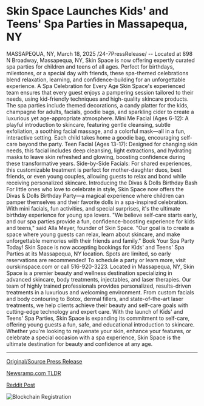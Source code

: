 # Skin Space Launches Kids' and Teens' Spa Parties in Massapequa, NY

MASSAPEQUA, NY, March 18, 2025 /24-7PressRelease/ -- Located at 898 N Broadway, Massapequa, NY, Skin Space is now offering expertly curated spa parties for children and teens of all ages. Perfect for birthdays, milestones, or a special day with friends, these spa-themed celebrations blend relaxation, learning, and confidence-building for an unforgettable experience.  A Spa Celebration for Every Age  Skin Space's experienced team ensures that every guest enjoys a pampering session tailored to their needs, using kid-friendly techniques and high-quality skincare products. The spa parties include themed decorations, a candy platter for the kids, champagne for adults, facials, goodie bags, and sparkling cider to create a luxurious yet age-appropriate atmosphere.  Mini Me Facial (Ages 6-12): A playful introduction to skincare, featuring gentle cleansing, subtle exfoliation, a soothing facial massage, and a colorful mask—all in a fun, interactive setting. Each child takes home a goodie bag, encouraging self-care beyond the party.  Teen Facial (Ages 13-17): Designed for changing skin needs, this facial includes deep cleansing, light extractions, and hydrating masks to leave skin refreshed and glowing, boosting confidence during these transformative years.  Side-by-Side Facials: For shared experiences, this customizable treatment is perfect for mother-daughter duos, best friends, or even young couples, allowing guests to relax and bond while receiving personalized skincare.  Introducing the Divas & Dolls Birthday Bash  For little ones who love to celebrate in style, Skin Space now offers the Divas & Dolls Birthday Party—a magical experience where children can pamper themselves and their favorite dolls in a spa-inspired celebration. With mini facials, fun activities, and special surprises, it's the ultimate birthday experience for young spa lovers.  "We believe self-care starts early, and our spa parties provide a fun, confidence-boosting experience for kids and teens," said Alla Meyer, founder of Skin Space. "Our goal is to create a space where young guests can relax, learn about skincare, and make unforgettable memories with their friends and family."  Book Your Spa Party Today!  Skin Space is now accepting bookings for Kids' and Teens' Spa Parties at its Massapequa, NY location. Spots are limited, so early reservations are recommended!  To schedule a party or learn more, visit ourskinspace.com or call 516-920-3223.  Located in Massapequa, NY, Skin Space is a premier beauty and wellness destination specializing in advanced skincare, body treatments, injectables, and laser therapies. Our team of highly trained professionals provides personalized, results-driven treatments in a luxurious and welcoming environment. From custom facials and body contouring to Botox, dermal fillers, and state-of-the-art laser treatments, we help clients achieve their beauty and self-care goals with cutting-edge technology and expert care.  With the launch of Kids' and Teens' Spa Parties, Skin Space is expanding its commitment to self-care, offering young guests a fun, safe, and educational introduction to skincare. Whether you're looking to rejuvenate your skin, enhance your features, or celebrate a special occasion with a spa experience, Skin Space is the ultimate destination for beauty and confidence at any age. 

---

[Original/Source Press Release](https://www.24-7pressrelease.com/press-release/520707/skin-space-launches-kids-and-teens-spa-parties-in-massapequa-ny)
                    

[Newsramp.com TLDR](https://newsramp.com/curated-news/luxurious-spa-parties-for-kids-and-teens-in-massapequa-ny/b0d7ad0ea794fb8f0a3d99941bf4e3ce) 

 



[Reddit Post](https://www.reddit.com/r/newsramp/comments/1jdzdfx/luxurious_spa_parties_for_kids_and_teens_in/) 



![Blockchain Registration](https://cdn.newsramp.app/24-7PressRelease/qrcode/253/18/boss2uZ7.webp)
